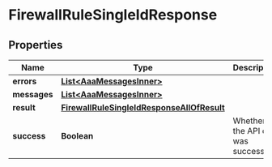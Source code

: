 

# FirewallRuleSingleIdResponse


## Properties

| Name | Type | Description | Notes |
|------------ | ------------- | ------------- | -------------|
|**errors** | [**List&lt;AaaMessagesInner&gt;**](AaaMessagesInner.md) |  |  |
|**messages** | [**List&lt;AaaMessagesInner&gt;**](AaaMessagesInner.md) |  |  |
|**result** | [**FirewallRuleSingleIdResponseAllOfResult**](FirewallRuleSingleIdResponseAllOfResult.md) |  |  |
|**success** | **Boolean** | Whether the API call was successful |  |




